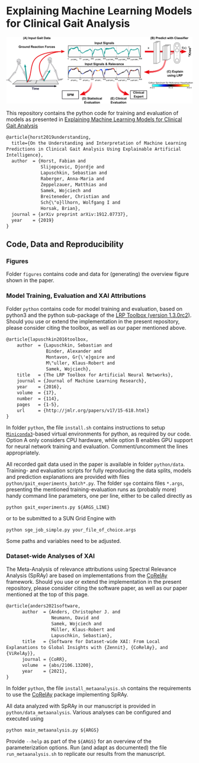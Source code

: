# Explaining Machine Learning Models for Clinical Gait Analysis

![overview figure](./figures/overview/overview_46_7.png)

This repository contains the python code for training and evaluation of models as presented in
[Explaining Machine Learning Models for Clinical Gait Analysis](https://arxiv.org/abs/1912.07737)
```
@article{horst2019understanding,
  title={On the Understanding and Interpretation of Machine Learning Predictions in Clinical Gait Analysis Using Explainable Artificial Intelligence},
  author  = {Horst, Fabian and
             Slijepcevic, Djordje and
             Lapuschkin, Sebastian and
             Raberger, Anna-Maria and
             Zeppelzauer, Matthias and
             Samek, Wojciech and
             Breiteneder, Christian and
             Sch{\"o}llhorn, Wolfgang I and
             Horsak, Brian},
  journal = {arXiv preprint arXiv:1912.07737},
  year    = {2019}
}
```

## Code, Data and Reproducibility

### Figures
Folder `figures` contains code and data for (generating) the overview figure shown in the paper.


### Model Training, Evaluation and XAI Attributions
Folder `python` contains code for model training and evaluation, based on python3 and the python sub-package of the [LRP Toolbox (version 1.3.0rc2)](https://github.com/sebastian-lapuschkin/lrp_toolbox). Should you use or extend the implementation in the present repository, please consider citing the toolbox, as well as our paper mentioned above.
```
@article{lapuschkin2016toolbox,
    author  = {Lapuschkin, Sebastian and
               Binder, Alexander and
               Montavon, Gr{\'e}goire and
               M\"uller, Klaus-Robert and
               Samek, Wojciech},
    title   = {The LRP Toolbox for Artificial Neural Networks},
    journal = {Journal of Machine Learning Research},
    year    = {2016},
    volume  = {17},
    number  = {114},
    pages   = {1-5},
    url     = {http://jmlr.org/papers/v17/15-618.html}
}
```

In folder `python`, the file `install.sh` contains instructions to setup [`Miniconda3`](https://docs.conda.io/en/latest/miniconda.html)-based virtual environments for python, as required by our code.
Option A only considers CPU hardware, while option B enables GPU support
for neural network training and evaluation. Comment/uncomment the lines appropriately.

All recorded gait data used in the paper is available in folder `python/data`.
Training- and evaluation scripts for fully reproducing the data splits, models and prediction explanations are
provided with files `python/gait_experiments_batch*.py`.
The folder `sge` contains files `*.args`, presenting the mentioned training-evaluation runs as (probably more) handy command line parameters, one per line, either to be called directly as
```
python gait_experiments.py ${ARGS_LINE}
```
or to be submitted to a SUN Grid Engine with
```
python sge_job_simple.py your_file_of_choice.args
```
Some paths and variables need to be adjusted.

### Dataset-wide Analyses of XAI
The Meta-Analysis of relevance attributions using Spectral Relevance Analysis (SpRAy) are based on implementations from the [CoRelAy](https://github.com/virelay/corelay) framework.
Should you use or extend the implementation in the present repository, please consider citing the software paper, as well as our paper mentioned at the top of this page.
```
@article{anders2021software,
      author  = {Anders, Christopher J. and
                 Neumann, David and
                 Samek, Wojciech and
                 Müller, Klaus-Robert and
                 Lapuschkin, Sebastian},
      title   = {Software for Dataset-wide XAI: From Local Explanations to Global Insights with {Zennit}, {CoRelAy}, and {ViRelAy}},
      journal = {CoRR},
      volume  = {abs/2106.13200},
      year    = {2021},
}
```

In folder `python`, the file `install_metaanalysis.sh` contains the requirements to use the [CoRelAy](https://github.com/virelay/corelay) package implementing SpRAy.

All data analyzed with SpRAy in our manuscript is provided in `python/data_metaanalysis`. Various analyses can be configured and executed using
```
python main_metaanalysis.py ${ARGS}
```
Provide `--help` as part of the `${ARGS}` for an overview of the parameterization options. Run (and adapt as documented) the file `run_metaanalysis.sh` to replicate our results from the manuscript.